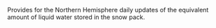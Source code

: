 Provides for the Northern Hemisphere daily updates of the equivalent amount of liquid water stored in the snow pack.